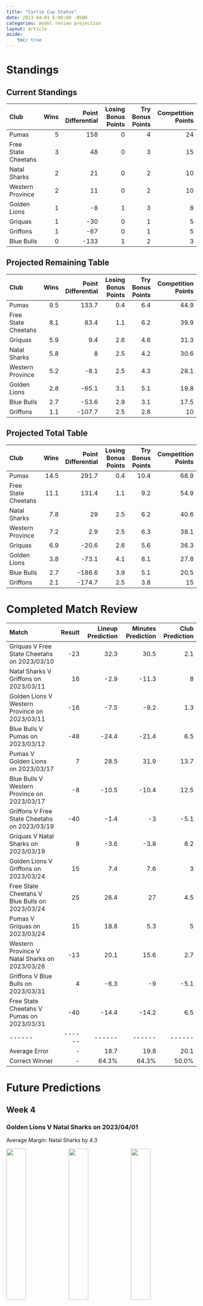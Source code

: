 ```yaml
---  
title: "Currie Cup Status"  
date: 2023-04-01 6:00:00 -0500  
categories: model review projection  
layout: article  
aside:  
    toc: true  
---
```

# Standings

## Current Standings


| Club                |   Wins |   Point Differential |   Losing Bonus Points |   Try Bonus Points |   Competition Points |
|:--------------------|-------:|---------------------:|----------------------:|-------------------:|---------------------:|
| Pumas               |      5 |                  158 |                     0 |                  4 |                   24 |
| Free State Cheetahs |      3 |                   48 |                     0 |                  3 |                   15 |
| Natal Sharks        |      2 |                   21 |                     0 |                  2 |                   10 |
| Western Province    |      2 |                   11 |                     0 |                  2 |                   10 |
| Golden Lions        |      1 |                   -8 |                     1 |                  3 |                    8 |
| Griquas             |      1 |                  -30 |                     0 |                  1 |                    5 |
| Griffons            |      1 |                  -67 |                     0 |                  1 |                    5 |
| Blue Bulls          |      0 |                 -133 |                     1 |                  2 |                    3 |



## Projected Remaining Table


| Club                |   Wins |   Point Differential |   Losing Bonus Points |   Try Bonus Points |   Competition Points |
|:--------------------|-------:|---------------------:|----------------------:|-------------------:|---------------------:|
| Pumas               |    9.5 |                133.7 |                   0.4 |                6.4 |                 44.9 |
| Free State Cheetahs |    8.1 |                 83.4 |                   1.1 |                6.2 |                 39.9 |
| Griquas             |    5.9 |                  9.4 |                   2.6 |                4.6 |                 31.3 |
| Natal Sharks        |    5.8 |                  8   |                   2.5 |                4.2 |                 30.6 |
| Western Province    |    5.2 |                 -8.1 |                   2.5 |                4.3 |                 28.1 |
| Golden Lions        |    2.8 |                -65.1 |                   3.1 |                5.1 |                 19.8 |
| Blue Bulls          |    2.7 |                -53.6 |                   2.9 |                3.1 |                 17.5 |
| Griffons            |    1.1 |               -107.7 |                   2.5 |                2.8 |                 10   |



## Projected Total Table


| Club                |   Wins |   Point Differential |   Losing Bonus Points |   Try Bonus Points |   Competition Points |
|:--------------------|-------:|---------------------:|----------------------:|-------------------:|---------------------:|
| Pumas               |   14.5 |                291.7 |                   0.4 |               10.4 |                 68.9 |
| Free State Cheetahs |   11.1 |                131.4 |                   1.1 |                9.2 |                 54.9 |
| Natal Sharks        |    7.8 |                 29   |                   2.5 |                6.2 |                 40.6 |
| Western Province    |    7.2 |                  2.9 |                   2.5 |                6.3 |                 38.1 |
| Griquas             |    6.9 |                -20.6 |                   2.6 |                5.6 |                 36.3 |
| Golden Lions        |    3.8 |                -73.1 |                   4.1 |                8.1 |                 27.8 |
| Blue Bulls          |    2.7 |               -186.6 |                   3.9 |                5.1 |                 20.5 |
| Griffons            |    2.1 |               -174.7 |                   2.5 |                3.8 |                 15   |



# Completed Match Review


| Match                                          |   Result |   Lineup Prediction |   Minutes Prediction |   Club Prediction |
|:-----------------------------------------------|---------:|--------------------:|---------------------:|------------------:|
| Griquas V Free State Cheetahs on 2023/03/10    |      -23 |                32.3 |                 30.5 |               2.1 |
| Natal Sharks V Griffons on 2023/03/11          |       16 |                -2.9 |                -11.3 |               8   |
| Golden Lions V Western Province on 2023/03/11  |      -16 |                -7.5 |                 -9.2 |               1.3 |
| Blue Bulls V Pumas on 2023/03/12               |      -48 |               -24.4 |                -21.4 |               6.5 |
| Pumas V Golden Lions on 2023/03/17             |        7 |                28.5 |                 31.9 |              13.7 |
| Blue Bulls V Western Province on 2023/03/17    |       -8 |               -10.5 |                -10.4 |              12.5 |
| Griffons V Free State Cheetahs on 2023/03/19   |      -40 |                -1.4 |                 -3   |              -5.1 |
| Griquas V Natal Sharks on 2023/03/19           |        8 |                -3.6 |                 -3.8 |               8.2 |
| Golden Lions V Griffons on 2023/03/24          |       15 |                 7.4 |                  7.6 |               3   |
| Free State Cheetahs V Blue Bulls on 2023/03/24 |       25 |                26.4 |                 27   |               4.5 |
| Pumas V Griquas on 2023/03/24                  |       15 |                18.8 |                  5.3 |               5   |
| Western Province V Natal Sharks on 2023/03/26  |      -13 |                20.1 |                 15.6 |               2.7 |
| Griffons V Blue Bulls on 2023/03/31            |        4 |                -6.3 |                 -9   |              -5.1 |
| Free State Cheetahs V Pumas on 2023/03/31      |      -40 |               -14.4 |                -14.2 |               6.5 |
| ------ | ------ | ------ | ------ | ------ |
| Average Error |       - | 18.7 | 19.8 | 20.1 |
| Correct Winner |       - | 64.3% | 64.3% | 50.0% |


# Future Predictions

## Week 4

### Golden Lions V Natal Sharks on 2023/04/01


Average Margin: Natal Sharks by 4.3

<p float="left">
<img src="plots/performances_Golden Lions_V_Natal Sharks_4.png" width="32%" />
<img src="plots/resultbar_Golden Lions_V_Natal Sharks_4.png" width="32%" />
<img src="plots/spreads_Golden Lions_V_Natal Sharks_4.png" width="32%" />
</p>

### Western Province V Griquas on 2023/04/01


Average Margin: Western Province by 3.2

<p float="left">
<img src="plots/performances_Western Province_V_Griquas_4.png" width="32%" />
<img src="plots/resultbar_Western Province_V_Griquas_4.png" width="32%" />
<img src="plots/spreads_Western Province_V_Griquas_4.png" width="32%" />
</p>

## Week 5

### Blue Bulls V Griquas on 2023/04/07


Average Margin: Griquas by 1.4

<p float="left">
<img src="plots/performances_Blue Bulls_V_Griquas_5.png" width="32%" />
<img src="plots/resultbar_Blue Bulls_V_Griquas_5.png" width="32%" />
<img src="plots/spreads_Blue Bulls_V_Griquas_5.png" width="32%" />
</p>

### Natal Sharks V Pumas on 2023/04/07


Average Margin: Pumas by 7.0

<p float="left">
<img src="plots/performances_Natal Sharks_V_Pumas_5.png" width="32%" />
<img src="plots/resultbar_Natal Sharks_V_Pumas_5.png" width="32%" />
<img src="plots/spreads_Natal Sharks_V_Pumas_5.png" width="32%" />
</p>

### Golden Lions V Free State Cheetahs on 2023/04/09


Average Margin: Free State Cheetahs by 10.0

<p float="left">
<img src="plots/performances_Golden Lions_V_Free State Cheetahs_5.png" width="32%" />
<img src="plots/resultbar_Golden Lions_V_Free State Cheetahs_5.png" width="32%" />
<img src="plots/spreads_Golden Lions_V_Free State Cheetahs_5.png" width="32%" />
</p>

### Western Province V Griffons on 2023/04/09


Average Margin: Western Province by 10.6

<p float="left">
<img src="plots/performances_Western Province_V_Griffons_5.png" width="32%" />
<img src="plots/resultbar_Western Province_V_Griffons_5.png" width="32%" />
<img src="plots/spreads_Western Province_V_Griffons_5.png" width="32%" />
</p>

## Week 6

### Natal Sharks V Blue Bulls on 2023/04/14


Average Margin: Natal Sharks by 10.2

<p float="left">
<img src="plots/performances_Natal Sharks_V_Blue Bulls_6.png" width="32%" />
<img src="plots/resultbar_Natal Sharks_V_Blue Bulls_6.png" width="32%" />
<img src="plots/spreads_Natal Sharks_V_Blue Bulls_6.png" width="32%" />
</p>

### Western Province V Free State Cheetahs on 2023/04/15


Average Margin: Free State Cheetahs by 4.5

<p float="left">
<img src="plots/performances_Western Province_V_Free State Cheetahs_6.png" width="32%" />
<img src="plots/resultbar_Western Province_V_Free State Cheetahs_6.png" width="32%" />
<img src="plots/spreads_Western Province_V_Free State Cheetahs_6.png" width="32%" />
</p>

### Griffons V Pumas on 2023/04/16


Average Margin: Pumas by 15.9

<p float="left">
<img src="plots/performances_Griffons_V_Pumas_6.png" width="32%" />
<img src="plots/resultbar_Griffons_V_Pumas_6.png" width="32%" />
<img src="plots/spreads_Griffons_V_Pumas_6.png" width="32%" />
</p>

### Golden Lions V Griquas on 2023/04/16


Average Margin: Griquas by 2.0

<p float="left">
<img src="plots/performances_Golden Lions_V_Griquas_6.png" width="32%" />
<img src="plots/resultbar_Golden Lions_V_Griquas_6.png" width="32%" />
<img src="plots/spreads_Golden Lions_V_Griquas_6.png" width="32%" />
</p>

## Week 7

### Pumas V Western Province on 2023/04/21


Average Margin: Pumas by 15.6

<p float="left">
<img src="plots/performances_Pumas_V_Western Province_7.png" width="32%" />
<img src="plots/resultbar_Pumas_V_Western Province_7.png" width="32%" />
<img src="plots/spreads_Pumas_V_Western Province_7.png" width="32%" />
</p>

### Blue Bulls V Golden Lions on 2023/04/22


Average Margin: Blue Bulls by 3.9

<p float="left">
<img src="plots/performances_Blue Bulls_V_Golden Lions_7.png" width="32%" />
<img src="plots/resultbar_Blue Bulls_V_Golden Lions_7.png" width="32%" />
<img src="plots/spreads_Blue Bulls_V_Golden Lions_7.png" width="32%" />
</p>

### Griquas V Griffons on 2023/04/23


Average Margin: Griquas by 10.4

<p float="left">
<img src="plots/performances_Griquas_V_Griffons_7.png" width="32%" />
<img src="plots/resultbar_Griquas_V_Griffons_7.png" width="32%" />
<img src="plots/spreads_Griquas_V_Griffons_7.png" width="32%" />
</p>

### Free State Cheetahs V Natal Sharks on 2023/04/23


Average Margin: Free State Cheetahs by 9.1

<p float="left">
<img src="plots/performances_Free State Cheetahs_V_Natal Sharks_7.png" width="32%" />
<img src="plots/resultbar_Free State Cheetahs_V_Natal Sharks_7.png" width="32%" />
<img src="plots/spreads_Free State Cheetahs_V_Natal Sharks_7.png" width="32%" />
</p>

## Week 8

### Golden Lions V Pumas on 2023/04/28


Average Margin: Pumas by 14.6

<p float="left">
<img src="plots/performances_Golden Lions_V_Pumas_8.png" width="32%" />
<img src="plots/resultbar_Golden Lions_V_Pumas_8.png" width="32%" />
<img src="plots/spreads_Golden Lions_V_Pumas_8.png" width="32%" />
</p>

### Free State Cheetahs V Griffons on 2023/04/28


Average Margin: Free State Cheetahs by 18.4

<p float="left">
<img src="plots/performances_Free State Cheetahs_V_Griffons_8.png" width="32%" />
<img src="plots/resultbar_Free State Cheetahs_V_Griffons_8.png" width="32%" />
<img src="plots/spreads_Free State Cheetahs_V_Griffons_8.png" width="32%" />
</p>

### Natal Sharks V Griquas on 2023/04/29


Average Margin: Natal Sharks by 5.4

<p float="left">
<img src="plots/performances_Natal Sharks_V_Griquas_8.png" width="32%" />
<img src="plots/resultbar_Natal Sharks_V_Griquas_8.png" width="32%" />
<img src="plots/spreads_Natal Sharks_V_Griquas_8.png" width="32%" />
</p>

### Western Province V Blue Bulls on 2023/04/29


Average Margin: Western Province by 7.9

<p float="left">
<img src="plots/performances_Western Province_V_Blue Bulls_8.png" width="32%" />
<img src="plots/resultbar_Western Province_V_Blue Bulls_8.png" width="32%" />
<img src="plots/spreads_Western Province_V_Blue Bulls_8.png" width="32%" />
</p>

## Week 9

### Griquas V Golden Lions on 2023/05/05


Average Margin: Griquas by 8.7

<p float="left">
<img src="plots/performances_Griquas_V_Golden Lions_9.png" width="32%" />
<img src="plots/resultbar_Griquas_V_Golden Lions_9.png" width="32%" />
<img src="plots/spreads_Griquas_V_Golden Lions_9.png" width="32%" />
</p>

### Pumas V Griffons on 2023/05/05


Average Margin: Pumas by 22.5

<p float="left">
<img src="plots/performances_Pumas_V_Griffons_9.png" width="32%" />
<img src="plots/resultbar_Pumas_V_Griffons_9.png" width="32%" />
<img src="plots/spreads_Pumas_V_Griffons_9.png" width="32%" />
</p>

### Free State Cheetahs V Western Province on 2023/05/06


Average Margin: Free State Cheetahs by 11.0

<p float="left">
<img src="plots/performances_Free State Cheetahs_V_Western Province_9.png" width="32%" />
<img src="plots/resultbar_Free State Cheetahs_V_Western Province_9.png" width="32%" />
<img src="plots/spreads_Free State Cheetahs_V_Western Province_9.png" width="32%" />
</p>

### Blue Bulls V Natal Sharks on 2023/05/06


Average Margin: Natal Sharks by 3.6

<p float="left">
<img src="plots/performances_Blue Bulls_V_Natal Sharks_9.png" width="32%" />
<img src="plots/resultbar_Blue Bulls_V_Natal Sharks_9.png" width="32%" />
<img src="plots/spreads_Blue Bulls_V_Natal Sharks_9.png" width="32%" />
</p>

## Week 10

### Griffons V Western Province on 2023/05/12


Average Margin: Western Province by 3.3

<p float="left">
<img src="plots/performances_Griffons_V_Western Province_10.png" width="32%" />
<img src="plots/resultbar_Griffons_V_Western Province_10.png" width="32%" />
<img src="plots/spreads_Griffons_V_Western Province_10.png" width="32%" />
</p>

### Pumas V Natal Sharks on 2023/05/12


Average Margin: Pumas by 13.3

<p float="left">
<img src="plots/performances_Pumas_V_Natal Sharks_10.png" width="32%" />
<img src="plots/resultbar_Pumas_V_Natal Sharks_10.png" width="32%" />
<img src="plots/spreads_Pumas_V_Natal Sharks_10.png" width="32%" />
</p>

### Griquas V Blue Bulls on 2023/05/13


Average Margin: Griquas by 8.2

<p float="left">
<img src="plots/performances_Griquas_V_Blue Bulls_10.png" width="32%" />
<img src="plots/resultbar_Griquas_V_Blue Bulls_10.png" width="32%" />
<img src="plots/spreads_Griquas_V_Blue Bulls_10.png" width="32%" />
</p>

### Free State Cheetahs V Golden Lions on 2023/05/13


Average Margin: Free State Cheetahs by 16.3

<p float="left">
<img src="plots/performances_Free State Cheetahs_V_Golden Lions_10.png" width="32%" />
<img src="plots/resultbar_Free State Cheetahs_V_Golden Lions_10.png" width="32%" />
<img src="plots/spreads_Free State Cheetahs_V_Golden Lions_10.png" width="32%" />
</p>

## Week 11

### Western Province V Pumas on 2023/05/19


Average Margin: Pumas by 8.7

<p float="left">
<img src="plots/performances_Western Province_V_Pumas_11.png" width="32%" />
<img src="plots/resultbar_Western Province_V_Pumas_11.png" width="32%" />
<img src="plots/spreads_Western Province_V_Pumas_11.png" width="32%" />
</p>

### Natal Sharks V Free State Cheetahs on 2023/05/19


Average Margin: Free State Cheetahs by 2.0

<p float="left">
<img src="plots/performances_Natal Sharks_V_Free State Cheetahs_11.png" width="32%" />
<img src="plots/resultbar_Natal Sharks_V_Free State Cheetahs_11.png" width="32%" />
<img src="plots/spreads_Natal Sharks_V_Free State Cheetahs_11.png" width="32%" />
</p>

### Griffons V Griquas on 2023/05/20


Average Margin: Griquas by 3.6

<p float="left">
<img src="plots/performances_Griffons_V_Griquas_11.png" width="32%" />
<img src="plots/resultbar_Griffons_V_Griquas_11.png" width="32%" />
<img src="plots/spreads_Griffons_V_Griquas_11.png" width="32%" />
</p>

### Golden Lions V Blue Bulls on 2023/05/20


Average Margin: Golden Lions by 2.6

<p float="left">
<img src="plots/performances_Golden Lions_V_Blue Bulls_11.png" width="32%" />
<img src="plots/resultbar_Golden Lions_V_Blue Bulls_11.png" width="32%" />
<img src="plots/spreads_Golden Lions_V_Blue Bulls_11.png" width="32%" />
</p>

## Week 12

### Natal Sharks V Griffons on 2023/05/26


Average Margin: Natal Sharks by 12.6

<p float="left">
<img src="plots/performances_Natal Sharks_V_Griffons_12.png" width="32%" />
<img src="plots/resultbar_Natal Sharks_V_Griffons_12.png" width="32%" />
<img src="plots/spreads_Natal Sharks_V_Griffons_12.png" width="32%" />
</p>

### Western Province V Golden Lions on 2023/05/26


Average Margin: Western Province by 8.8

<p float="left">
<img src="plots/performances_Western Province_V_Golden Lions_12.png" width="32%" />
<img src="plots/resultbar_Western Province_V_Golden Lions_12.png" width="32%" />
<img src="plots/spreads_Western Province_V_Golden Lions_12.png" width="32%" />
</p>

### Free State Cheetahs V Griquas on 2023/05/27


Average Margin: Free State Cheetahs by 11.0

<p float="left">
<img src="plots/performances_Free State Cheetahs_V_Griquas_12.png" width="32%" />
<img src="plots/resultbar_Free State Cheetahs_V_Griquas_12.png" width="32%" />
<img src="plots/spreads_Free State Cheetahs_V_Griquas_12.png" width="32%" />
</p>

### Pumas V Blue Bulls on 2023/05/27


Average Margin: Pumas by 20.1

<p float="left">
<img src="plots/performances_Pumas_V_Blue Bulls_12.png" width="32%" />
<img src="plots/resultbar_Pumas_V_Blue Bulls_12.png" width="32%" />
<img src="plots/spreads_Pumas_V_Blue Bulls_12.png" width="32%" />
</p>

## Week 13

### Griquas V Western Province on 2023/06/02


Average Margin: Griquas by 3.3

<p float="left">
<img src="plots/performances_Griquas_V_Western Province_13.png" width="32%" />
<img src="plots/resultbar_Griquas_V_Western Province_13.png" width="32%" />
<img src="plots/spreads_Griquas_V_Western Province_13.png" width="32%" />
</p>

### Blue Bulls V Griffons on 2023/06/02


Average Margin: Blue Bulls by 5.2

<p float="left">
<img src="plots/performances_Blue Bulls_V_Griffons_13.png" width="32%" />
<img src="plots/resultbar_Blue Bulls_V_Griffons_13.png" width="32%" />
<img src="plots/spreads_Blue Bulls_V_Griffons_13.png" width="32%" />
</p>

### Pumas V Free State Cheetahs on 2023/06/03


Average Margin: Pumas by 7.5

<p float="left">
<img src="plots/performances_Pumas_V_Free State Cheetahs_13.png" width="32%" />
<img src="plots/resultbar_Pumas_V_Free State Cheetahs_13.png" width="32%" />
<img src="plots/spreads_Pumas_V_Free State Cheetahs_13.png" width="32%" />
</p>

### Golden Lions V Natal Sharks on 2023/06/03


Average Margin: Natal Sharks by 4.3

<p float="left">
<img src="plots/performances_Golden Lions_V_Natal Sharks_13.png" width="32%" />
<img src="plots/resultbar_Golden Lions_V_Natal Sharks_13.png" width="32%" />
<img src="plots/spreads_Golden Lions_V_Natal Sharks_13.png" width="32%" />
</p>

## Week 14

### Griquas V Pumas on 2023/06/09


Average Margin: Pumas by 8.7

<p float="left">
<img src="plots/performances_Griquas_V_Pumas_14.png" width="32%" />
<img src="plots/resultbar_Griquas_V_Pumas_14.png" width="32%" />
<img src="plots/spreads_Griquas_V_Pumas_14.png" width="32%" />
</p>

### Golden Lions V Griffons on 2023/06/09


Average Margin: Golden Lions by 5.1

<p float="left">
<img src="plots/performances_Golden Lions_V_Griffons_14.png" width="32%" />
<img src="plots/resultbar_Golden Lions_V_Griffons_14.png" width="32%" />
<img src="plots/spreads_Golden Lions_V_Griffons_14.png" width="32%" />
</p>

### Blue Bulls V Free State Cheetahs on 2023/06/10


Average Margin: Free State Cheetahs by 8.6

<p float="left">
<img src="plots/performances_Blue Bulls_V_Free State Cheetahs_14.png" width="32%" />
<img src="plots/resultbar_Blue Bulls_V_Free State Cheetahs_14.png" width="32%" />
<img src="plots/spreads_Blue Bulls_V_Free State Cheetahs_14.png" width="32%" />
</p>

### Western Province V Natal Sharks on 2023/06/10


Average Margin: Western Province by 1.1

<p float="left">
<img src="plots/performances_Western Province_V_Natal Sharks_14.png" width="32%" />
<img src="plots/resultbar_Western Province_V_Natal Sharks_14.png" width="32%" />
<img src="plots/spreads_Western Province_V_Natal Sharks_14.png" width="32%" />
</p>
